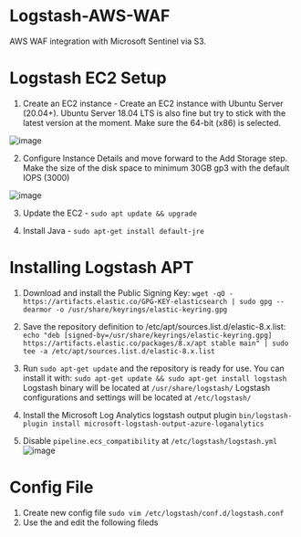 # Logstash-AWS-WAF
AWS WAF integration with Microsoft Sentinel via S3.

# Logstash EC2 Setup

1. Create an EC2 instance -
Create an EC2 instance with Ubuntu Server (20.04+). Ubuntu Server 18.04 LTS is also fine but try to stick with the latest version at the moment. Make sure the 64-bit (x86) is selected.

![image](https://github.com/TheNadav/Logstash-AWS-WAF/assets/105583152/d8d641cf-16b3-4abd-942e-73661e2b37e9)

2. Configure Instance Details and move forward to the Add Storage step. Make the size of the disk space to minimum 30GB gp3 with the default IOPS (3000)

![image](https://github.com/TheNadav/Logstash-AWS-WAF/assets/105583152/cc117970-dd55-46de-b1a3-b5285c2fdb9f)

3. Update the EC2 - `sudo apt update && upgrade`

4. Install Java - `sudo apt-get install default-jre`


# Installing Logstash APT
1. Download and install the Public Signing Key:
`wget -qO - https://artifacts.elastic.co/GPG-KEY-elasticsearch | sudo gpg --dearmor -o /usr/share/keyrings/elastic-keyring.gpg`

2. Save the repository definition to /etc/apt/sources.list.d/elastic-8.x.list:
`echo "deb [signed-by=/usr/share/keyrings/elastic-keyring.gpg] https://artifacts.elastic.co/packages/8.x/apt stable main" | sudo tee -a /etc/apt/sources.list.d/elastic-8.x.list`

3. Run `sudo apt-get update` and the repository is ready for use. You can install it with:
`sudo apt-get update && sudo apt-get install logstash`
Logstash binary will be located at `/usr/share/logstash/`
Logstash configurations and settings will be located at `/etc/logstash/`

4. Install the Microsoft Log Analytics logstash output plugin
`bin/logstash-plugin install microsoft-logstash-output-azure-loganalytics`

5. Disable `pipeline.ecs_compatibility` at `/etc/logstash/logstash.yml`
![image](https://github.com/TheNadav/Logstash-AWS-WAF/assets/105583152/b4cbdcee-7419-4de9-9114-791c88cae236)


# Config File 
1. Create new config file `sudo vim /etc/logstash/conf.d/logstash.conf` 
2. Use the <file> and edit the following fileds
